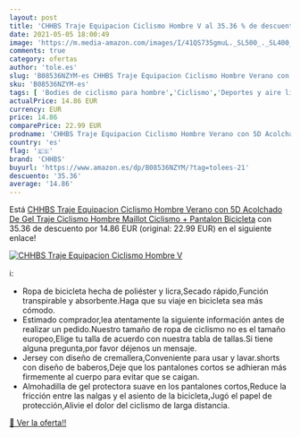 ```yaml
---
layout: post
title: 'CHHBS Traje Equipacion Ciclismo Hombre V al 35.36 % de descuento'
date: 2021-05-05 18:00:49
image: 'https://m.media-amazon.com/images/I/41QS73SgmuL._SL500_._SL400_.jpg'
comments: true
category: ofertas
author: 'tole.es'
slug: 'B08536NZYM-es CHHBS Traje Equipacion Ciclismo Hombre Verano con 5D...'
sku: 'B08536NZYM-es'
tags: [ 'Bodies de ciclismo para hombre','Ciclismo','Deportes y aire libre','Ropa de ciclismo','Ropa de ciclismo para hombre','Ropa y equipo para deportes','bicicleta','chhbs', ]
actualPrice: 14.86 EUR
currency: EUR
price: 14.86
comparePrice: 22.99 EUR
prodname: 'CHHBS Traje Equipacion Ciclismo Hombre Verano con 5D Acolchado De Gel Traje Ciclismo Hombre Maillot Ciclismo + Pantalon Bicicleta'
country: 'es'
flag: '🇪🇸'
brand: 'CHHBS'
buyurl: 'https://www.amazon.es/dp/B08536NZYM/?tag=tolees-21'
descuento: '35.36'
average: '14.86'
---
```


Está [CHHBS Traje Equipacion Ciclismo Hombre Verano con 5D Acolchado De Gel Traje Ciclismo Hombre Maillot Ciclismo + Pantalon Bicicleta](https://www.amazon.es/dp/B08536NZYM/?tag=tolees-21) con 35.36 de descuento por 14.86 EUR (original: 22.99 EUR) en el siguiente enlace!

[![CHHBS Traje Equipacion Ciclismo Hombre V](https://m.media-amazon.com/images/I/41QS73SgmuL._SL500_._SL400_.jpg)](https://www.amazon.es/dp/B08536NZYM/?tag=tolees-21)

ℹ️:

- Ropa de bicicleta hecha de poliéster y licra,Secado rápido,Función transpirable y absorbente.Haga que su viaje en bicicleta sea más cómodo.
- Estimado comprador,lea atentamente la siguiente información antes de realizar un pedido.Nuestro tamaño de ropa de ciclismo no es el tamaño europeo,Elige tu talla de acuerdo con nuestra tabla de tallas.Si tiene alguna pregunta,por favor déjenos un mensaje.
- Jersey con diseño de cremallera,Conveniente para usar y lavar.shorts con diseño de baberos,Deje que los pantalones cortos se adhieran más firmemente al cuerpo para evitar que se caigan.
- Almohadilla de gel protectora suave en los pantalones cortos,Reduce la fricción entre las nalgas y el asiento de la bicicleta,Jugó el papel de protección,Alivie el dolor del ciclismo de larga distancia.

[🛒 Ver la oferta!!](https://www.amazon.es/dp/B08536NZYM/?tag=tolees-21)
